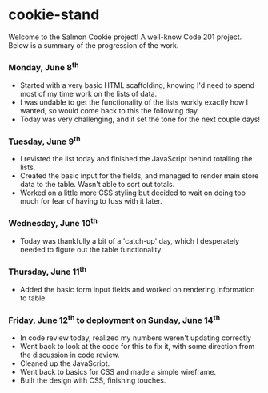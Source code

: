 # cookie-stand

Welcome to the Salmon Cookie project! A well-know Code 201 project. Below is a summary of the progression of the work. 

### Monday, June 8<sup>th</sup>
- Started with a very basic HTML scaffolding, knowing I'd need to spend most of my time work on the lists of data.
- I was undable to get the functionality of the lists workly exactly how I wanted, so would come back to this the following day. 
- Today was very challenging, and it set the tone for the next couple days!

### Tuesday, June 9<sup>th</sup>
- I revisted the list today and finished the JavaScript behind totalling the lists.
- Created the basic input for the fields, and managed to render main store data to the table. Wasn't able to sort out totals. 
- Worked on a little more CSS styling but decided to wait on doing too much for fear of having to fuss with it later. 

### Wednesday, June 10<sup>th</sup>
- Today was thankfully a bit of a 'catch-up' day, which I desperately needed to figure out the table functionality. 

### Thursday, June 11<sup>th</sup>
- Added the basic form input fields and worked on rendering information to table.

### Friday, June 12<sup>th</sup> to deployment on Sunday, June 14<sup>th</sup>
- In code review today, realized my numbers weren't updating correctly
- Went back to look at the code for this to fix it, with some direction from the discussion in code review.
- Cleaned up the JavaScript.
- Went back to basics for CSS and made a simple wireframe.
- Built the design with CSS, finishing touches.